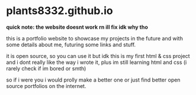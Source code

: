 # plants8332.github.io
**quick note: the website doesnt work rn ill fix idk why tho**

this is a portfolio website to showcase my projects in the future and with some details about me, futuring some links and stuff.

it is open source, so you can use it but idk this is my first html & css project and i dont really like the way i wrote it, plus im still learning html and css (i rarely check if im bored or smth)

so if i were you i would prolly make a better one or just find better open source portfolios on the internet.
